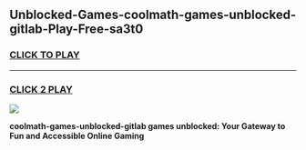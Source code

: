 
## Unblocked-Games-coolmath-games-unblocked-gitlab-Play-Free-sa3t0
<h3>
<a href="https://premium76.site?title=coolmath-games-unblocked-gitlab&ref=21A">CLICK TO PLAY</a></h3>
<hr>

<h3>
<a href="https://premium76.site?title=coolmath-games-unblocked-gitlab&ref=21A">CLICK 2 PLAY</a>
  
</h3>

<a href="https://premium76.site?title=coolmath-games-unblocked-gitlab&ref=21A"><img src="https://clearcache.store/games.png"></a>


**coolmath-games-unblocked-gitlab games unblocked: Your Gateway to Fun and Accessible Online Gaming**
